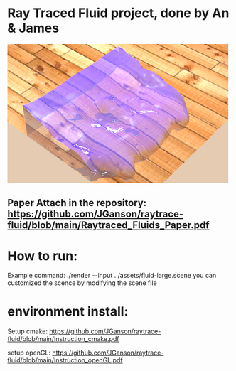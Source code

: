 # Ray Traced Fluid project, done by An & James
![alt text](./assets/index.png?raw=true)
## Paper Attach in the repository: https://github.com/JGanson/raytrace-fluid/blob/main/Raytraced_Fluids_Paper.pdf

# How to run:
Example command: ./render --input ../assets/fluid-large.scene
you can customized the scence by modifying the scene file

# environment install:

Setup cmake: https://github.com/JGanson/raytrace-fluid/blob/main/Instruction_cmake.pdf

setup openGL: https://github.com/JGanson/raytrace-fluid/blob/main/Instruction_openGL.pdf